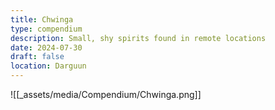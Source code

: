 ```yaml
---
title: Chwinga
type: compendium
description: Small, shy spirits found in remote locations
date: 2024-07-30
draft: false
location: Darguun
---
```

![[_assets/media/Compendium/Chwinga.png]]